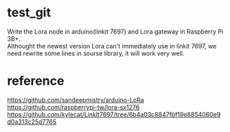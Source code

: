 # test_git
Write the Lora node in arduino(linkit 7697) and Lora gateway in Raspberry Pi 3B+.  
Althought the newest version Lora can't immediately use in linkit 7697, we need rewrite some lines in sourse library, it will work very well.  

# reference
https://github.com/sandeepmistry/arduino-LoRa  
https://github.com/raspberrypi-tw/lora-sx1276  
https://github.com/kylecat/Linklt7697/tree/6b4a03c8847fbf19e8854060e9d0a313c25d7765  

